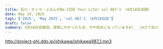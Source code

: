 ```yaml
---
title: 石川・ホンマ・ぶるんのBe-SIDE Your Life! vol.987-1 （4月18日収録）
date: May 19, 2025
tags: ['2025', 'May 2025', 'vol.987-1 （4月18日収']
draft: false
summary: 4月18日収録回。深夜にかかったため、やや短めになっていますm(_ _)mさて石川代表、ある種の「旅行ボケ」を発症しております...「灯台下暗しオジサン」の近況をば。※皆さま、有楽町から丸の内方面にお越しの際は「ビルの建て替え工事」にご注意ください。
---
```


http://project-phi.ddo.jp/ishikawa/ishikawa987_1.mp3